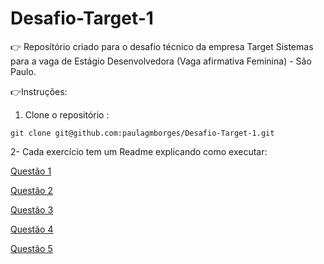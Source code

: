 
# Desafio-Target-1
 👉 Reposítório criado para o desafio técnico da empresa Target Sistemas para a vaga de Estágio Desenvolvedora (Vaga afirmativa Feminina) - São Paulo.
 
👉Instruções:
1. Clone o repositório :
   
```command
git clone git@github.com:paulagmborges/Desafio-Target-1.git
````

2- Cada exercício tem um Readme explicando como executar: 

[Questão 1](https://github.com/paulagmborges/desafio-tecnico-target/blob/main/questao1/readme.md)

[Questão 2 ](https://github.com/paulagmborges/desafio-tecnico-target/blob/main/questao2/readme.md)

[Questão 3 ](https://github.com/paulagmborges/desafio-tecnico-target/blob/main/questao3/Readme.md)

[Questão 4 ](https://github.com/paulagmborges/desafio-tecnico-target/blob/main/questao4/Readme.md)

[Questão 5 ](https://github.com/paulagmborges/desafio-tecnico-target/blob/main/questao5/readme.md)


